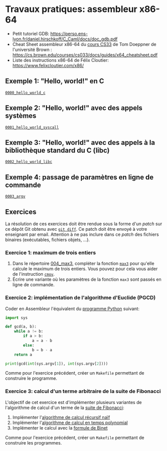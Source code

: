 # Travaux pratiques: assembleur x86-64

- Petit tutoriel GDB: <https://perso.ens-lyon.fr/daniel.hirschkoff/C_Caml/docs/doc_gdb.pdf>
- Cheat Sheet assembleur x86-64 du [cours CS33](https://cs0330-fall2024.github.io) de Tom Doeppner de l'université Brown : <https://cs.brown.edu/courses/cs033/docs/guides/x64_cheatsheet.pdf>
- Liste des instructions x86-64 de Félix Cloutier: <https://www.felixcloutier.com/x86/>

## Exemple 1: "Hello, world!" en C

[`0000_hello_world_c`](0000_hello_world_c)

## Exemple 2: "Hello, world!" avec des appels systèmes

[`0001_hello_world_syscall`](0001_hello_world_syscall)

## Exemple 3: "Hello, world!" avec des appels à la bibliothèque standard du C (libc)

[`0002_hello_world_libc`](0002_hello_world_libc)

## Exemple 4: passage de paramètres en ligne de commande

[`0003_argv`](0003_argv)

## Exercices

La résolution de ces exercices doit être rendue sous la forme d'un _patch_ sur ce dépôt Git obtenu avec [`git diff`](https://git-scm.com/docs/git-diff). Ce patch doit être envoyé à votre enseignant par email. Attention à ne pas inclure dans ce _patch_ des fichiers binaires (exécutables, fichiers objets, ...).

### Exercice 1: maximum de trois entiers

1. Dans le répertoire [004_max3](004_max3), compléter la fonction [`max3`](0004_max3/max3.s) pour qu'elle calcule le maximum de trois entiers. Vous pouvez pour cela vous aider de l'instruction [`cmov`](https://www.felixcloutier.com/x86/cmovcc).
2. Écrire une variante où les paramètres de la fonction `max3` sont passés en ligne de commande.

### Exercice 2: implémentation de l'algorithme d'Euclide (PGCD)

Coder en Assembleur l'équivalent du [programme Python](0005_gcd/gcd.py) suivant:

```python
import sys

def gcd(a, b):
    while a != b:
        if a > b:
            a = a - b
        else:
            b = b - a
    return a

print(gcd(int(sys.argv[1]), int(sys.argv[2])))
```

Comme pour l'exercice précédent, créer un `Makefile` permettant de construire le programme.

### Exercice 3: calcul d'un terme arbitraire de la suite de Fibonacci

L'objectif de cet exercice est d'implémenter plusieurs variantes de l'algorithme de calcul d'un terme de la [suite de Fibonacci](https://fr.wikipedia.org/wiki/Suite_de_Fibonacci):

1. Implémenter l'[algorithme de calcul récursif naïf](https://fr.wikipedia.org/wiki/Suite_de_Fibonacci#Algorithme_récursif_naïf)
2. Implémenter l'[algorithme de calcul en temps polynomial](https://fr.wikipedia.org/wiki/Suite_de_Fibonacci#Algorithme_polynomial)
3. Implémenter le calcul avec la [formule de Binet](https://fr.wikipedia.org/wiki/Suite_de_Fibonacci#Avec_la_formule_de_Binet)

Comme pour l'exercice précédent, créer un `Makefile` permettant de construire les programmes.
